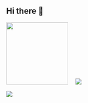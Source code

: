 ## Hi there 👋

<img height="165" src="https://github-readme-stats.vercel.app/api?username=aitorr-mndz&show_icons=true&include_all_commits=true&theme=react&cache_seconds=3200&hide_border=true" /></a>
&nbsp;&nbsp;&nbsp;
<a href="https://github.com/aitorr-mndz"><img src="https://github-readme-stats.vercel.app/api/top-langs/?username=aitorr-mndz&layout=compact&theme=react&hide_border=true" />
</a></p>

<!--
**aitorr-mndz/aitorr-mndz** is a ✨ _special_ ✨ repository because its `README.md` (this file) appears on your GitHub profile.
g
Here are some ideas to get you started:

- 🔭 I’m currently working on ...
- 🌱 I’m currently learning ...
- 👯 I’m looking to collaborate on ...
- 🤔 I’m looking for help with ...
- 💬 Ask me about ...
- 📫 How to reach me: ...
- 😄 Pronouns: ...
- ⚡ Fun fact: ...
-->
![](https://komarev.com/ghpvc/?username=aitorr-mndz&style=flat-square)
